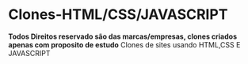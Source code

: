 # Clones-HTML/CSS/JAVASCRIPT
<b>Todos Direitos reservado são das marcas/empresas, clones criados apenas com proposito de estudo</b>
 Clones de sites usando HTML,CSS E JAVASCRIPT
